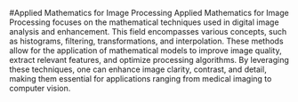 #Applied Mathematics for Image Processing
Applied Mathematics for Image Processing focuses on the mathematical techniques used in digital image analysis and enhancement. This field encompasses various concepts, such as histograms, filtering, transformations, and interpolation. These methods allow for the application of mathematical models to improve image quality, extract relevant features, and optimize processing algorithms. By leveraging these techniques, one can enhance image clarity, contrast, and detail, making them essential for applications ranging from medical imaging to computer vision.


